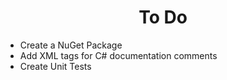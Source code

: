 <h1 align="center">To Do</h1>

- Create a NuGet Package
- Add XML tags for C# documentation comments
- Create Unit Tests
